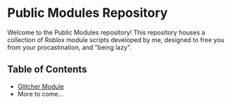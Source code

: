 # Public Modules Repository

Welcome to the Public Modules repository! This repository houses a collection of Roblox module scripts developed by me, designed to free you from your procastination, and "being lazy".

## Table of Contents

- [Glitcher Module](#GlitcherModule)
- More to come...
